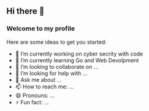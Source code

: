 ## Hi there 👋
### Welcome to my profile


Here are some ideas to get you started:

- 🔭 I’m currently working on cyber secrity with code
- 🌱 I’m currently learning Go and Web Devolpment 
- 👯 I’m looking to collaborate on ...
- 🤔 I’m looking for help with ...
- 💬 Ask me about ...
- 📫 How to reach me: ...
- 😄 Pronouns: ...
- ⚡ Fun fact: ...
